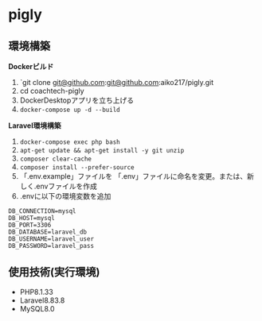 # pigly

## 環境構築
  **Dockerビルド**
1. `git clone git@github.com:git@github.com:aiko217/pigly.git
2. cd coachtech-pigly
3. DockerDesktopアプリを立ち上げる
4. `docker-compose up -d --build`

  **Laravel環境構築**
1. `docker-compose exec php bash`
2. `apt-get update && apt-get install -y git unzip`
3. `composer clear-cache`
4. `composer install --prefer-source`
5. 「.env.example」ファイルを 「.env」ファイルに命名を変更。または、新しく.envファイルを作成
6. .envに以下の環境変数を追加
``` text
DB_CONNECTION=mysql
DB_HOST=mysql
DB_PORT=3306
DB_DATABASE=laravel_db
DB_USERNAME=laravel_user
DB_PASSWORD=laravel_pass
```


## 使用技術(実行環境)
- PHP8.1.33
- Laravel8.83.8
- MySQL8.0
